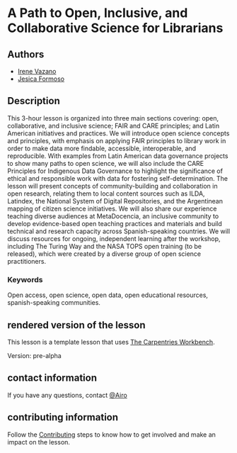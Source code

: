 # A Path to Open, Inclusive, and Collaborative Science for Librarians

## Authors

- [Irene Vazano](https://github.com/4iro)
- [Jesica Formoso](https://github.com/JFormoso)

## Description

This 3-hour lesson is organized into three main sections covering: open, collaborative, and inclusive science; FAIR and CARE principles; and Latin American initiatives and practices.
We will introduce open science concepts and principles, with emphasis on applying FAIR principles to library work in order to make data more findable, accessible, interoperable, and reproducible. With examples from Latin American data governance projects to show many paths to open science, we will also include the CARE Principles for Indigenous Data Governance to highlight the significance of ethical and responsible work with data for fostering self-determination. The lesson will present concepts of community-building and collaboration in open research, relating them to local content sources such as ILDA, Latindex, the National System of Digital Repositories, and the Argentinean mapping of citizen science initiatives. We will also share our experience teaching diverse audiences at MetaDocencia, an inclusive community to develop evidence-based open teaching practices and materials and build technical and research capacity across Spanish-speaking countries. We will discuss resources for ongoing, independent learning after the workshop, including The Turing Way and the NASA TOPS open training (to be released), which were created by a diverse group of open science practitioners.

### Keywords

Open access, open science, open data, open educational resources, spanish-speaking communities.

## rendered version of the lesson

This lesson is a template lesson that uses [The Carpentries Workbench][workbench].

Version: pre-alpha

## contact information

If you have any questions, contact [@Airo](https://github.com/4iro)

## contributing information 

Follow the [Contributing](./CONTRIBUTING.md) steps to know how to get involved and make an impact on the lesson.

[workbench]: https://carpentries.github.io/sandpaper-docs/
